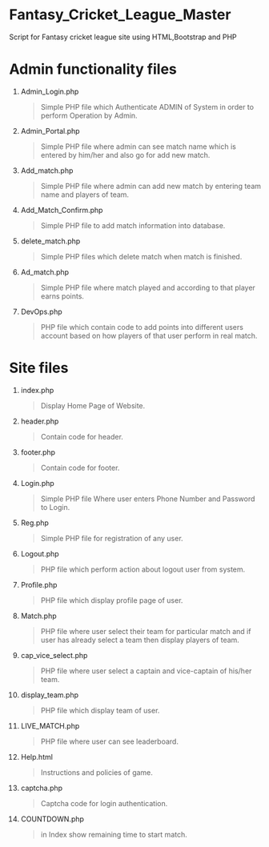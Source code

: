 # Fantasy_Cricket_League_Master
Script for Fantasy cricket league site using HTML,Bootstrap and PHP
# Admin functionality files
  1) Admin_Login.php
		> Simple PHP file which Authenticate ADMIN of System in order to perform Operation
		 by Admin.
     
  2) Admin_Portal.php
		> Simple PHP file where admin can see match name which is entered by him/her and also go for add new match. 
  
  3) Add_match.php
		> Simple PHP file where admin can add new match by entering team name and players of team.

  4) Add_Match_Confirm.php
		> Simple PHP file to add match information into database.

  5) delete_match.php
		>Simple PHP files which delete match when match is finished.

  6) Ad_match.php
		> Simple PHP file where match played and according to that player earns points.

  7) DevOps.php
		> PHP file which contain code to add points into different users account based on how players of that user perform in real match.
    
 # Site files 
 
   1) index.php
		> Display Home Page of Website.
    
   2) header.php
		> Contain code for header.
    
   3) footer.php
		> Contain code for footer.
    
   4) Login.php
		> Simple PHP file Where user enters Phone Number and Password to Login. 

   5) Reg.php
		> Simple PHP file for registration of any user.
    
   6) Logout.php
		> PHP file which perform action about logout user from system.
 
   7) Profile.php
		> PHP file which display profile page of user.
    
   8) Match.php
		>  PHP file where user select their team for particular match and if user has already select a team then display players of team.

   9) cap_vice_select.php
		>  PHP file where user  select a captain and vice-captain of his/her team. 
    
  10) display_team.php
		>  PHP file which display team of user.
		
  11) LIVE_MATCH.php
		>  PHP file where user can see leaderboard.

  12) Help.html
	 	> Instructions and policies of game.

  13) captcha.php
		> Captcha code for login authentication.	

  14) COUNTDOWN.php
	    > in Index show remaining time to start match.
